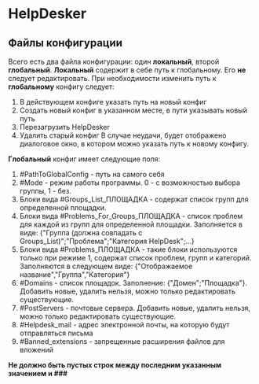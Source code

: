 # HelpDesker

## Файлы конфигурации
Всего есть два файла конфигурации: один **локальный**, второй **глобальный**. 
**Локальный** содержит в себе путь к глобальному. Его **не** следует редактировать.
При необходимости изменить путь к **глобальному** конфигу следует:
1. В действующем конфиге указать путь на новый конфиг
2. Создать новый конфиг в указанном месте, в пути указывать новый путь
3. Перезагрузить HelpDesker
4. Удалить старый конфиг
В случае неудачи, будет отображено диалоговое окно, в котором можно указать путь к новому конфигу.

**Глобальный** конфиг имеет следующие поля:
1. \#PathToGlobalConfig - путь на самого себя
2. \#Mode - режим работы программы. 0 - с возможностью выбора группы, 1 - без.
3. Блоки вида \#Groups_List_ПЛОЩАДКА - содержат список групп для определенной площадки.
4. Блоки вида \#Problems_For_Groups_ПЛОЩАДКА - список проблем для каждой из групп для определенной площадки. Заполняется в виде: {"Группа (должна совпадать с Groups_List)";"Проблема";"Категория HelpDesk";...}
5. Блоки вида \#Problems_ПЛОЩАДКА - такие блоки используются только при режиме 1, содержат список проблем, групп и категорий. Заполняются в следующем виде: {"Отображаемое название","Группа","Категория"}
6. \#Domains - список площадок. Заполнение: {"Домен";"Площадка"}. Добавить новые, удалить нельзя, можно только редактировать существующие.
7. \#PostServers - почтовые сервера. Добавить новые, удалить нельзя, можно только редактировать существующие.
9. \#Helpdesk_mail - адрес электронной почты, на которую будут отправляться письма
10. \#Banned_extensions - запрещенные расширения файлов для вложений

**Не должно быть пустых строк между последним указанным значением и \#\#\#**
